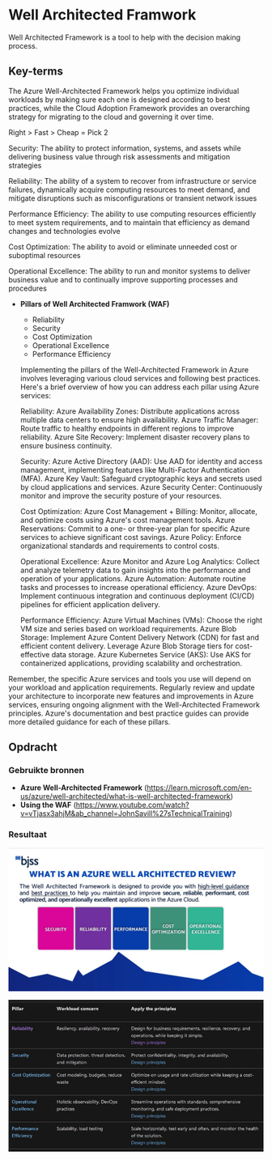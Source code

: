 # Well Architected Framwork

Well Architected Framework is a tool to help with the decision making process.

## Key-terms

The Azure Well-Architected Framework helps you optimize individual workloads by making sure each one is designed according to best practices, while the Cloud Adoption Framework provides an overarching strategy for migrating to the cloud and governing it over time.

Right > Fast > Cheap = Pick 2

Security: The ability to protect information, systems, and assets while delivering business value through risk assessments and mitigation strategies

Reliability: The ability of a system to recover from infrastructure or service failures, dynamically acquire computing resources to meet demand, and mitigate disruptions such as misconfigurations or transient network issues

Performance Efficiency: The ability to use computing resources efficiently to meet system requirements, and to maintain that efficiency as demand changes and technologies evolve

Cost Optimization: The ability to avoid or eliminate unneeded cost or suboptimal resources

Operational Excellence: The ability to run and monitor systems to deliver business value and to continually improve supporting processes and procedures

* __Pillars of Well Architected Framwork (WAF)__

  * Reliability
  * Security
  * Cost Optimization
  * Operational Excellence
  * Performance Efficiency

  Implementing the pillars of the Well-Architected Framework in Azure involves leveraging various cloud services and following best practices. Here's a brief overview of how you can address each pillar using Azure services:

    Reliability:
        Azure Availability Zones: Distribute applications across multiple data centers to ensure high availability.
        Azure Traffic Manager: Route traffic to healthy endpoints in different regions to improve reliability.
        Azure Site Recovery: Implement disaster recovery plans to ensure business continuity.

    Security:
        Azure Active Directory (AAD): Use AAD for identity and access management, implementing features like Multi-Factor Authentication (MFA).
        Azure Key Vault: Safeguard cryptographic keys and secrets used by cloud applications and services.
        Azure Security Center: Continuously monitor and improve the security posture of your resources.

    Cost Optimization:
        Azure Cost Management + Billing: Monitor, allocate, and optimize costs using Azure's cost management tools.
        Azure Reservations: Commit to a one- or three-year plan for specific Azure services to achieve significant cost savings.
        Azure Policy: Enforce organizational standards and requirements to control costs.

    Operational Excellence:
        Azure Monitor and Azure Log Analytics: Collect and analyze telemetry data to gain insights into the performance and operation of your applications.
        Azure Automation: Automate routine tasks and processes to increase operational efficiency.
        Azure DevOps: Implement continuous integration and continuous deployment (CI/CD) pipelines for efficient application delivery.

    Performance Efficiency:
        Azure Virtual Machines (VMs): Choose the right VM size and series based on workload requirements.
        Azure Blob Storage:
            Implement Azure Content Delivery Network (CDN) for fast and efficient content delivery.
            Leverage Azure Blob Storage tiers for cost-effective data storage.
        Azure Kubernetes Service (AKS): Use AKS for containerized applications, providing scalability and orchestration.

Remember, the specific Azure services and tools you use will depend on your workload and application requirements. Regularly review and update your architecture to incorporate new features and improvements in Azure services, ensuring ongoing alignment with the Well-Architected Framework principles. Azure's documentation and best practice guides can provide more detailed guidance for each of these pillars.

## Opdracht
### Gebruikte bronnen
* __Azure Well-Architected Framework__ (https://learn.microsoft.com/en-us/azure/well-architected/what-is-well-architected-framework)
* __Using the WAF__ (https://www.youtube.com/watch?v=vTjasx3ahjM&ab_channel=JohnSavill%27sTechnicalTraining)

### Resultaat

![Alt text](../00_includes/05_PillarDiagram.jpg)

![Alt text](../00_includes/05_PillarsUsage.JPG)